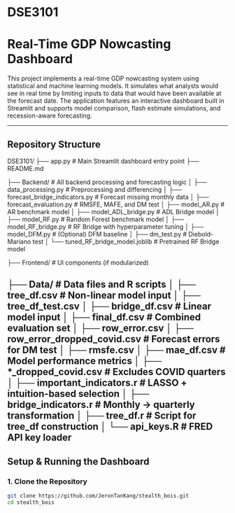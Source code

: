 # DSE3101

# Real-Time GDP Nowcasting Dashboard

This project implements a real-time GDP nowcasting system using statistical and machine learning models. It simulates what analysts would see in real time by limiting inputs to data that would have been available at the forecast date. The application features an interactive dashboard built in Streamlit and supports model comparison, flash estimate simulations, and recession-aware forecasting.

---

## Repository Structure

DSE3101/
├── app.py                         # Main Streamlit dashboard entry point
├── README.md

├── Backend/                       # All backend processing and forecasting logic
│   ├── data_processing.py                # Preprocessing and differencing
│   ├── forecast_bridge_indicators.py     # Forecast missing monthly data
│   ├── forecast_evaluation.py            # RMSFE, MAFE, and DM test
│   ├── model_AR.py                       # AR benchmark model
│   ├── model_ADL_bridge.py               # ADL Bridge model
│   ├── model_RF.py                       # Random Forest benchmark model
│   ├── model_RF_bridge.py                # RF Bridge with hyperparameter tuning
│   ├── model_DFM.py                      # (Optional) DFM baseline
│   ├── dm_test.py                        # Diebold-Mariano test
│   └── tuned_RF_bridge_model.joblib      # Pretrained RF Bridge model

├── Frontend/                    # UI components (if modularized)

├── Data/                        # Data files and R scripts
│   ├── tree_df.csv                       # Non-linear model input
│   ├── tree_df_test.csv
│   ├── bridge_df.csv                     # Linear model input
│   ├── final_df.csv                      # Combined evaluation set
│   ├── row_error.csv
│   ├── row_error_dropped_covid.csv       # Forecast errors for DM test
│   ├── rmsfe.csv
│   ├── mae_df.csv                        # Model performance metrics
│   ├── *_dropped_covid.csv               # Excludes COVID quarters
│   ├── important_indicators.r            # LASSO + intuition-based selection
│   ├── bridge_indicators.r               # Monthly → quarterly transformation
│   ├── tree_df.r                         # Script for tree_df construction
│   └── api_keys.R                        # FRED API key loader
---

##  Setup & Running the Dashboard

### 1. Clone the Repository
```bash
git clone https://github.com/JeronTanKang/stealth_bois.git
cd stealth_bois
